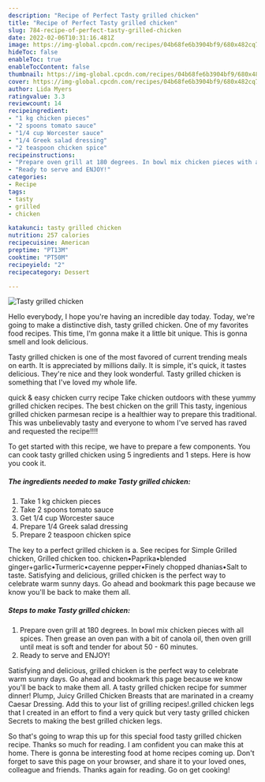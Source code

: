 ```yaml
---
description: "Recipe of Perfect Tasty grilled chicken"
title: "Recipe of Perfect Tasty grilled chicken"
slug: 784-recipe-of-perfect-tasty-grilled-chicken
date: 2022-02-06T10:31:16.481Z
image: https://img-global.cpcdn.com/recipes/04b68fe6b3904bf9/680x482cq70/tasty-grilled-chicken-recipe-main-photo.jpg
hideToc: false
enableToc: true
enableTocContent: false
thumbnail: https://img-global.cpcdn.com/recipes/04b68fe6b3904bf9/680x482cq70/tasty-grilled-chicken-recipe-main-photo.jpg
cover: https://img-global.cpcdn.com/recipes/04b68fe6b3904bf9/680x482cq70/tasty-grilled-chicken-recipe-main-photo.jpg
author: Lida Myers
ratingvalue: 3.3
reviewcount: 14
recipeingredient:
- "1 kg chicken pieces"
- "2 spoons tomato sauce"
- "1/4 cup Worcester sauce"
- "1/4 Greek salad dressing"
- "2 teaspoon chicken spice"
recipeinstructions:
- "Prepare oven grill at 180 degrees. In bowl mix chicken pieces with all spices. Then grease an oven pan with a bit of canola oil, then oven grill until meat is soft and tender for about 50 - 60 minutes."
- "Ready to serve and ENJOY!"
categories:
- Recipe
tags:
- tasty
- grilled
- chicken

katakunci: tasty grilled chicken 
nutrition: 257 calories
recipecuisine: American
preptime: "PT13M"
cooktime: "PT50M"
recipeyield: "2"
recipecategory: Dessert

---
```



![Tasty grilled chicken](https://img-global.cpcdn.com/recipes/04b68fe6b3904bf9/680x482cq70/tasty-grilled-chicken-recipe-main-photo.jpg)

Hello everybody, I hope you're having an incredible day today. Today, we're going to make a distinctive dish, tasty grilled chicken. One of my favorites food recipes. This time, I'm gonna make it a little bit unique. This is gonna smell and look delicious.

Tasty grilled chicken is one of the most favored of current trending meals on earth. It is appreciated by millions daily. It is simple, it's quick, it tastes delicious. They're nice and they look wonderful. Tasty grilled chicken is something that I've loved my whole life.

quick &amp; easy chicken curry recipe Take chicken outdoors with these yummy grilled chicken recipes. The best chicken on the grill This tasty, ingenious grilled chicken parmesan recipe is a healthier way to prepare this traditional. This was unbelievably tasty and everyone to whom I&#39;ve served has raved and requested the recipe!!!!


To get started with this recipe, we have to prepare a few components. You can cook tasty grilled chicken using 5 ingredients and 1 steps. Here is how you cook it.

<!--inarticleads1-->

##### The ingredients needed to make Tasty grilled chicken:

1. Take 1 kg chicken pieces
1. Take 2 spoons tomato sauce
1. Get 1/4 cup Worcester sauce
1. Prepare 1/4 Greek salad dressing
1. Prepare 2 teaspoon chicken spice


The key to a perfect grilled chicken is a. See recipes for Simple Grilled chicken, Grilled chicken too. chicken•Paprika•blended ginger+garlic•Turmeric•cayenne pepper•Finely chopped dhanias•Salt to taste. Satisfying and delicious, grilled chicken is the perfect way to celebrate warm sunny days. Go ahead and bookmark this page because we know you&#39;ll be back to make them all. 

<!--inarticleads2-->

##### Steps to make Tasty grilled chicken:

1. Prepare oven grill at 180 degrees. In bowl mix chicken pieces with all spices. Then grease an oven pan with a bit of canola oil, then oven grill until meat is soft and tender for about 50 - 60 minutes.
1. Ready to serve and ENJOY!

Satisfying and delicious, grilled chicken is the perfect way to celebrate warm sunny days. Go ahead and bookmark this page because we know you&#39;ll be back to make them all. A tasty grilled chicken recipe for summer dinner! Plump, Juicy Grilled Chicken Breasts that are marinated in a creamy Caesar Dressing. Add this to your list of grilling recipes!.grilled chicken legs that I created in an effort to find a very quick but very tasty grilled chicken Secrets to making the best grilled chicken legs. 

So that's going to wrap this up for this special food tasty grilled chicken recipe. Thanks so much for reading. I am confident you can make this at home. There is gonna be interesting food at home recipes coming up. Don't forget to save this page on your browser, and share it to your loved ones, colleague and friends. Thanks again for reading. Go on get cooking!

